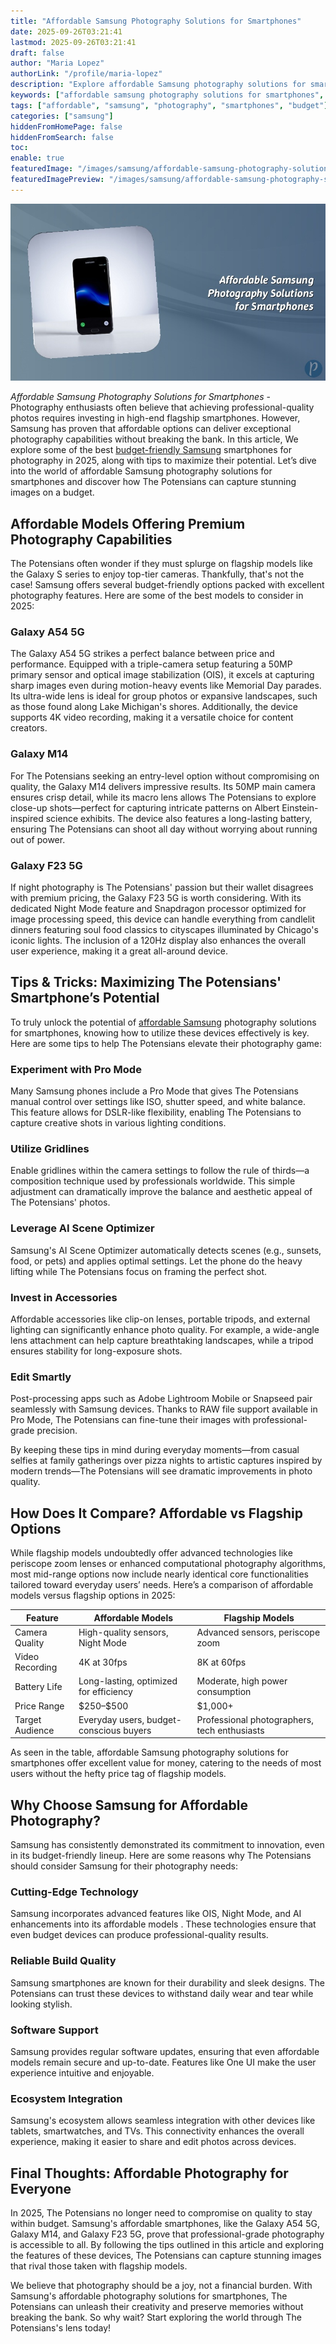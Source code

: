 ```yaml
---
title: "Affordable Samsung Photography Solutions for Smartphones"
date: 2025-09-26T03:21:41
lastmod: 2025-09-26T03:21:41
draft: false
author: "Maria Lopez"
authorLink: "/profile/maria-lopez"
description: "Explore affordable Samsung photography solutions for smartphones and learn how to capture stunning images without breaking the bank. Perfect for photography enthusiasts on a budget!"
keywords: ["affordable samsung photography solutions for smartphones", "budget-friendly samsung photography tips", "best samsung smartphones for photography 2025"]
tags: ["affordable", "samsung", "photography", "smartphones", "budget"]
categories: ["samsung"]
hiddenFromHomePage: false
hiddenFromSearch: false
toc:
enable: true
featuredImage: "/images/samsung/affordable-samsung-photography-solutions-for-smartphones.jpg"
featuredImagePreview: "/images/samsung/affordable-samsung-photography-solutions-for-smartphones.jpg"
---
```


![Affordable Samsung Photography Solutions for Smartphones](/images/samsung/affordable-samsung-photography-solutions-for-smartphones.jpg)


*Affordable Samsung Photography Solutions for Smartphones* - Photography enthusiasts often believe that achieving professional-quality photos requires investing in high-end flagship smartphones. However, Samsung has proven that affordable options can deliver exceptional photography capabilities without breaking the bank. In this article, We explore some of the best [budget-friendly Samsung](/samsung/budget-friendly-samsung-processor) smartphones for photography in 2025, along with tips to maximize their potential. Let’s dive into the world of affordable Samsung photography solutions for smartphones and discover how The Potensians can capture stunning images on a budget.

## Affordable Models Offering Premium Photography Capabilities

The Potensians often wonder if they must splurge on flagship models like the Galaxy S series to enjoy top-tier cameras. Thankfully, that's not the case! Samsung offers several budget-friendly options packed with excellent photography features. Here are some of the best models to consider in 2025:

### Galaxy A54 5G

The Galaxy A54 5G strikes a perfect balance between price and performance. Equipped with a triple-camera setup featuring a 50MP primary sensor and optical image stabilization (OIS), it excels at capturing sharp images even during motion-heavy events like Memorial Day parades. Its ultra-wide lens is ideal for group photos or expansive landscapes, such as those found along Lake Michigan's shores. Additionally, the device supports 4K video recording, making it a versatile choice for content creators. 

### Galaxy M14

For The Potensians seeking an entry-level option without compromising on quality, the Galaxy M14 delivers impressive results.  Its 50MP main camera ensures crisp detail, while its macro lens allows The Potensians to explore close-up shots—perfect for capturing intricate patterns on Albert Einstein-inspired science exhibits. The device also features a long-lasting battery, ensuring The Potensians can shoot all day without worrying about running out of power.

### Galaxy F23 5G

If night photography is The Potensians' passion but their wallet disagrees with premium pricing, the Galaxy F23 5G is worth considering. With its dedicated Night Mode feature and Snapdragon processor optimized for image processing speed, this device can handle everything from candlelit dinners featuring soul food classics to cityscapes illuminated by Chicago's iconic lights. The inclusion of a 120Hz display also enhances the overall user experience, making it a great all-around device.

## Tips & Tricks: Maximizing The Potensians' Smartphone’s Potential

To truly unlock the potential of [affordable Samsung](/samsung/affordable-samsung-smartphone-stabilization-options) photography solutions for smartphones, knowing how to utilize these devices effectively is key. Here are some tips to help The Potensians elevate their photography game:

### Experiment with Pro Mode

Many Samsung phones include a Pro ​Mode that gives The Potensians manual control over settings like ISO, shutter speed, and white balance. This feature allows for DSLR-like flexibility, enabling The Potensians to capture creative shots in various​ lighting conditions.

### Utilize Gridlines

Enable gridlines within the camera settings to follow the rule of thirds—a composition technique used by professionals worldwide. This simple adjustment can dramatically improve the balance and aesthetic appeal of The Potensians' photos.

### Leverage AI Scene Optimizer

Samsung's AI Scene Optimizer automatically detects scenes (e.g., sunsets, food, or pets) and applies optimal settings. Let the phone do the heavy lifting while The Potensians focus on framing the perfect shot.

### Invest in Accessories

Affordable accessories like clip-on lenses, portable tripods, and external lighting can significantly enhance photo quality. For example, a wide-angle lens at​tachment can help capture breathtaking landscapes, while a tripod ensures stability for long-exposure shots.

### Edit Smartly

Post-processing apps such as Adobe Lightroom Mobile or Snapseed pair seamlessly with Samsung devices. Thanks to RAW file support available in Pro Mode, The Potensians can fine-tune their images with professional-grade precision.

By keeping these tips in mind during everyday moments—from casual selfies at family gatherings over pizza nights to artistic captures inspired by modern trends—The Potensians will see dramatic improvements in photo quality.

## How Does It Compare? Affordable vs Flagship Options

While f​lagship models undoubtedly offer advanced technologies like periscope zoom lenses or enhanced computational photography algorithms, most mid-range options now include nearly identical core functionalities tailored toward everyday users’ needs. Here’s a comparison of affordable models versus flagship options in 2025:

<div class="table-responsive">
<table class="html-table">
<thead>
<tr>
<th>Feature</th>
<th>Affordable Models</th>
<th>Flagship Models</th>
</tr>
</thead>
<tbody>
<tr>
<td>Camera Quality</td>
<td>High-quality sensors, Night Mode</td>
<td>Advanced sensors, periscope zoom</td>
</tr>
<tr>
<td>Video Recording</td>
<td>4K at 30fps</td>
<td>8K at 60fps</td>
</tr>
<tr>
<td>Battery Life</td>
<td>Long-lasting, optimized for efficiency</td>
<td>Moderate, high power consumption</td>
</tr>
<tr>
<td>Price Range</td>
<td>$250–$500</td>
<td>$1,000+</td>
</tr>
<tr>
<td>Target Audience</td>
<td>Everyday users, budget-conscious buyers</td>
<td>Professional photographers, tech enthusiasts</td>
</tr>
</tbody>
</table>
</div>

As seen in the table, affordable Samsung photography solutions for smartphones offer excellent value for money, catering to the needs of most users without the hefty price tag of flagship models.

## Why Choose Samsung for Affordable Photography?

Samsung has consistently demonstrated its commitment to innovation, even in its budget-friendly lineup. Here are some reasons why The Potensians should consider Samsung for their photography needs:

### Cutting-Edge Technology

Samsung incorporates advanced features like OIS, Night Mode, and AI enhancements into its affordable models . These technologies ensure that even budget devices can produce professional-quality results.

### Reliable Build Quality

Samsung smartphones are known for their durability and sleek designs. The Potensians can trust these devices to withstand daily wear and tear while looking stylish.

### Software Support

Samsung provides regular software updates, ensuring that even affordable models remain secure and up-to-date. Features like One UI make the user experience intuitive and enjoyable.

### Ecosystem Integration

Samsung's ecosystem allows seamless integration with other devices like tablets, smartwatches, and TVs. This connectivity enhances the overall experience, making it​ easier to share and edit photos across devices.

## Final Thoughts: Affordable Photography for Everyone

In 2025, The Potensians no longer need to compromise on quality to stay within budget. Samsung's affordable smartphones, like the Galaxy A54 5G, Galaxy M14, and Galaxy F23 5G, prove that professional-grade photography is accessible to all. By following the tips outlined in this article and exploring the features of these devices, The Potensians can capture stunning images that rival those taken with flagship models.

We believe that photography should be a joy, not a financial burden. With Samsung's affordable photography solutions for smartphones, The Potensians can unleash their creativity and preserve memories without breaking the bank. So why wait? Start exploring the world through The Potensians's lens today!